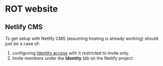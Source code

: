 # ROT website

## Netlify CMS

To get setup with Netlify CMS (assuming hosting is already working) should just be a case of:

1. configuring [Identity access](https://www.netlifycms.org/docs/add-to-your-site/#enable-identity-and-git-gateway) with it restricted to invite only.
2. Invite members under the **Identity** tab on the Netlify project
